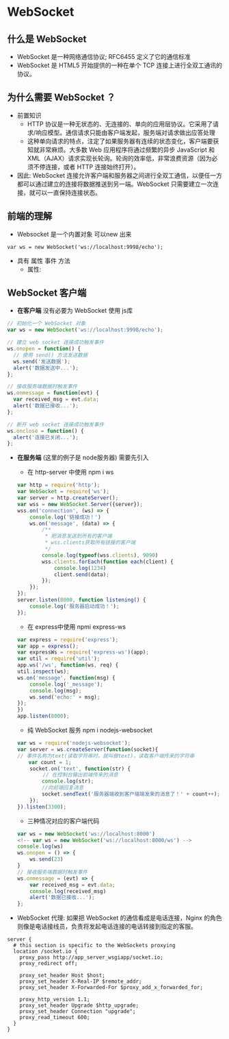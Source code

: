 # WebSocket

## 什么是 WebSocket
- WebSocket 是一种网络通信协议; RFC6455 定义了它的通信标准
- WebSocket 是 HTML5 开始提供的一种在单个 TCP 连接上进行全双工通讯的协议。

## 为什么需要 WebSocket ？
- 前置知识
    - HTTP 协议是一种无状态的、无连接的、单向的应用层协议。它采用了请求/响应模型。通信请求只能由客户端发起，服务端对请求做出应答处理
    - 这种单向请求的特点，注定了如果服务器有连续的状态变化，客户端要获知就非常麻烦。大多数 Web 应用程序将通过频繁的异步 JavaScript 和 XML（AJAX）请求实现长轮询。轮询的效率低，非常浪费资源（因为必须不停连接，或者 HTTP 连接始终打开）。
- 因此: WebSocket 连接允许客户端和服务器之间进行全双工通信，以便任一方都可以通过建立的连接将数据推送到另一端。WebSocket 只需要建立一次连接，就可以一直保持连接状态。

## 前端的理解
- Websocket 是一个内置对象 可以new 出来
```
var ws = new WebSocket('ws://localhost:9998/echo');
```
- 具有 属性 事件 方法
    - 属性:

## WebSocket 客户端

- **在客户端** 没有必要为 WebSocket 使用 js库
```js
// 初始化一个 WebSocket 对象
var ws = new WebSocket('ws://localhost:9998/echo');

// 建立 web socket 连接成功触发事件
ws.onopen = function() {
  // 使用 send() 方法发送数据
  ws.send('发送数据');
  alert('数据发送中...');
};

// 接收服务端数据时触发事件
ws.onmessage = function(evt) {
  var received_msg = evt.data;
  alert('数据已接收...');
};

// 断开 web socket 连接成功触发事件
ws.onclose = function() {
  alert('连接已关闭...');
};
```
- **在服务端** (这里的例子是 node服务器) 需要先引入

    - 在 http-server 中使用 npm i ws
    ```js
    var http = require('http');
    var WebSocket = require('ws');
    var server = http.createServer();
    var wss = new WebSocket.Server({server});
    wss.on('connection', (ws) => {
        console.log('链接成功！')
        ws.on('message', (data) => {
            /**
             * 把消息发送到所有的客户端
             * wss.clients获取所有链接的客户端
             */
            console.log(typeof(wss.clients), 9090)
            wss.clients.forEach(function each(client) {
                console.log(1234)
                client.send(data);
            });
        });
    });
    server.listen(8000, function listening() {
        console.log('服务器启动成功！');
    });
    ```



    - 在 express中使用 npmi express-ws
    ```js
    var express = require('express');
    var app = express();
    var expressWs = require('express-ws')(app);
    var util = require('util');
    app.ws('/ws', function(ws, req) {
    util.inspect(ws);
    ws.on('message', function(msg) {
        console.log('_message');
        console.log(msg);
        ws.send('echo:' + msg);
    });
    })
    app.listen(8000);
    ```

    - 纯 WebSocket 服务 npm i nodejs-websocket
    ```js
    var ws = require('nodejs-websocket');
    var server = ws.createServer(function(socket){
    // 事件名称为text(读取字符串时，就叫做text)，读取客户端传来的字符串
    　  var count = 1;
        socket.on('text', function(str) {
    　　     // 在控制台输出前端传来的消息　　
            console.log(str);
            //向前端回复消息
            socket.sendText('服务器端收到客户端端发来的消息了！' + count++);
        });
    }).listen(3300); 
    ```

    - 三种情况对应的客户端代码
    ```js
    var ws = new WebSocket('ws://localhost:8000')
    <!-- var ws = new WebSocket('ws://localhost:8000/ws') -->
    console.log(ws)
    ws.onopen = () => {
        ws.send(23)
    }
    // 接收服务端数据时触发事件
    ws.onmessage = (evt) => {
        var received_msg = evt.data;
        console.log(received_msg)
        alert('数据已接收...');
    };
    ```

- WebSocket 代理: 如果把 WebSocket 的通信看成是电话连接，Nginx 的角色则像是电话接线员，负责将发起电话连接的电话转接到指定的客服。
```
server {
  # this section is specific to the WebSockets proxying
  location /socket.io {
    proxy_pass http://app_server_wsgiapp/socket.io;
    proxy_redirect off;

    proxy_set_header Host $host;
    proxy_set_header X-Real-IP $remote_addr;
    proxy_set_header X-Forwarded-For $proxy_add_x_forwarded_for;

    proxy_http_version 1.1;
    proxy_set_header Upgrade $http_upgrade;
    proxy_set_header Connection "upgrade";
    proxy_read_timeout 600;
  }
}
```

